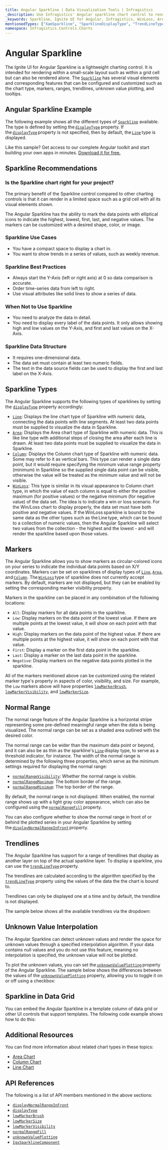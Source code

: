 ```yaml
---
title: Angular Sparkline | Data Visualization Tools | Infragistics
_description: Use Infragistics' Angular sparkline chart control to render in a small scale layout such as a grid cell or stand alone. Learn about the Ignite UI for Angular sparkline chart configurable elements!
_keywords: Sparkline, Ignite UI for Angular, Infragistics, WinLoss, Area, Column
mentionedTypes: ["XamSparkline", "SparklineDisplayType", "TrendLineType"]
namespace: Infragistics.Controls.Charts
---
```


# Angular Sparkline

The Ignite UI for Angular Sparkline is a lightweight charting control. It is intended for rendering within a small-scale layout such as within a grid cell but can also be rendered alone. The [`Sparkline`]({environment:dvApiBaseUrl}/products/ignite-ui-angular/api/docs/typescript/latest/classes/sparkline.html) has several visual elements and corresponding features that can be configured and customized such as the chart type, markers, ranges, trendlines, unknown value plotting, and tooltips.

## Angular Sparkline Example

The following example shows all the different types of [`Sparkline`]({environment:dvApiBaseUrl}/products/ignite-ui-angular/api/docs/typescript/latest/classes/sparkline.html) available. The type is defined by setting the [`displayType`]({environment:dvApiBaseUrl}/products/ignite-ui-angular/api/docs/typescript/latest/classes/igxsparklinecomponent.html#displaytype) property. If the [`displayType`]({environment:dvApiBaseUrl}/products/ignite-ui-angular/api/docs/typescript/latest/classes/igxsparklinecomponent.html#displaytype) property is not specified, then by default, the [`Line`]({environment:dvApiBaseUrl}/products/ignite-ui-angular/api/docs/typescript/latest/enums/sparklinedisplaytype.html#line) type is displayed.

<code-view style="height: 450px" alt="Angular Sparkline Example"
  data-demos-base-url="{environment:dvDemosBaseUrl}"
           iframe-src="{environment:dvDemosBaseUrl}/charts/sparkline-display-types"
                                        github-src="charts/sparkline/display-types">
</code-view>


<div class="divider--half"></div>

Like this sample? Get access to our complete Angular toolkit and start building your own apps in minutes. <a href="{environment:infragisticsBaseUrl}/products/ignite-ui-angular/download">Download it for free.</a>

## Sparkline Recommendations

### Is the Sparkline chart right for your project?

The primary benefit of the Sparkline control compared to other charting controls is that it can render in a limited space such as a grid cell with all its visual elements shown.

The Angular Sparkline has the ability to mark the data points with elliptical icons to indicate the highest, lowest, first, last, and negative values. The markers can be customized with a desired shape, color, or image.

### Sparkline Use Cases

*   You have a compact space to display a chart in.
*   You want to show trends in a series of values, such as weekly revenue.

### Sparkline Best Practices

*   Always start the Y-Axis (left or right axis) at 0 so data comparison is accurate.
*   Order time-series data from left to right.
*   Use visual attributes like solid lines to show a series of data.

### When Not to Use Sparkline

*   You need to analyze the data in detail.
*   You need to display every label of the data points. It only allows showing high and low values on the Y-Axis, and first and last values on the X-Axis.

### Sparkline Data Structure

*   It requires one-dimensional data.
*   The data set must contain at least two numeric fields.
*   The text in the data source fields can be used to display the first and last label on the X-Axis.

## Sparkline Types

The Angular Sparkline supports the following types of sparklines by setting the [`displayType`]({environment:dvApiBaseUrl}/products/ignite-ui-angular/api/docs/typescript/latest/classes/igxsparklinecomponent.html#displaytype) property accordingly:

*   [`Line`]({environment:dvApiBaseUrl}/products/ignite-ui-angular/api/docs/typescript/latest/enums/sparklinedisplaytype.html#line):  Displays the line chart type of Sparkline with numeric data, connecting the data points with line segments. At least two data points must be supplied to visualize the data in Sparkline.
*   [`Area`]({environment:dvApiBaseUrl}/products/ignite-ui-angular/api/docs/typescript/latest/enums/sparklinedisplaytype.html#area): Displays the Area chart type of Sparkline with numeric data. This is like line type with additional steps of closing the area after each line is drawn. At least two data points must be supplied to visualize the data in Sparkline.
*   [`Column`]({environment:dvApiBaseUrl}/products/ignite-ui-angular/api/docs/typescript/latest/enums/sparklinedisplaytype.html#column): Displays the Column chart type of Sparkline with numeric data. Some may refer to it as vertical bars. This type can render a single data point, but it would require specifying the minimum value range property (minimum) in Sparkline so the supplied single data point can be visible, otherwise the value will be treated as the minimum value and will not be visible.
*   [`WinLoss`]({environment:dvApiBaseUrl}/products/ignite-ui-angular/api/docs/typescript/latest/enums/sparklinedisplaytype.html#winloss): This type is similar in its visual appearance to Column chart type, in which the value of each column is equal to either the positive maximum (for positive values) or the negative minimum (for negative value) of the data set. The idea is to indicate a win or loss scenario. For the Win/Loss chart to display properly, the data set must have both positive and negative values. If the WinLoss sparkline is bound to the same data as the other types such as the Line type, which can be bound to a collection of numeric values, then the Angular Sparkline will select two values from the collection - the highest and the lowest - and will render the sparkline based upon those values.

<code-view style="height: 450px" alt="Angular Sparkline Example"
  data-demos-base-url="{environment:dvDemosBaseUrl}"
           iframe-src="{environment:dvDemosBaseUrl}/charts/sparkline-display-types"
                                        github-src="charts/sparkline/display-types">
</code-view>


<div class="divider--half"></div>

## Markers

The Angular Sparkline allows you to show markers as circular-colored icons on your series to indicate the individual data points based on X/Y coordinates. Markers can be set on sparklines of display types of [`Line`]({environment:dvApiBaseUrl}/products/ignite-ui-angular/api/docs/typescript/latest/enums/sparklinedisplaytype.html#line), [`Area`]({environment:dvApiBaseUrl}/products/ignite-ui-angular/api/docs/typescript/latest/enums/sparklinedisplaytype.html#area), and [`Column`]({environment:dvApiBaseUrl}/products/ignite-ui-angular/api/docs/typescript/latest/enums/sparklinedisplaytype.html#column). The [`WinLoss`]({environment:dvApiBaseUrl}/products/ignite-ui-angular/api/docs/typescript/latest/enums/sparklinedisplaytype.html#winloss) type of sparkline does not currently accept markers. By default, markers are not displayed, but they can be enabled by setting the corresponding marker visibility property.

Markers in the sparkline can be placed in any combination of the following locations:

*   `All`: Display markers for all data points in the sparkline.
*   `Low`: Display markers on the data point of the lowest value. If there are multiple points at the lowest value, it will show on each point with that value.
*   `High`: Display markers on the data point of the highest value. If there are multiple points at the highest value, it will show on each point with that value.
*   `First`: Display a marker on the first data point in the sparkline.
*   `Last`: Display a marker on the last data point in the sparkline.
*   `Negative`: Display markers on the negative data points plotted in the sparkline.

All of the markers mentioned above can be customized using the related marker type's property in aspects of color, visibility, and size. For example, the `Low` markers above will have properties [`lowMarkerBrush`]({environment:dvApiBaseUrl}/products/ignite-ui-angular/api/docs/typescript/latest/classes/igxsparklinecomponent.html#lowmarkerbrush), [`lowMarkerVisibility`]({environment:dvApiBaseUrl}/products/ignite-ui-angular/api/docs/typescript/latest/classes/igxsparklinecomponent.html#lowmarkervisibility), and [`lowMarkerSize`]({environment:dvApiBaseUrl}/products/ignite-ui-angular/api/docs/typescript/latest/classes/igxsparklinecomponent.html#lowmarkersize).

<code-view style="height: 300px" alt="Angular sparkline markers"
  data-demos-base-url="{environment:dvDemosBaseUrl}"
           iframe-src="{environment:dvDemosBaseUrl}/charts/sparkline-markers"
                                        github-src="charts/sparkline/markers">
</code-view>


<div class="divider--half"></div>

## Normal Range

The normal range feature of the Angular Sparkline is a horizontal stripe representing some pre-defined meaningful range when the data is being visualized. The normal range can be set as a shaded area outlined with the desired color.

The normal range can be wider than the maximum data point or beyond, and it can also be as thin as the sparkline's [`Line`]({environment:dvApiBaseUrl}/products/ignite-ui-angular/api/docs/typescript/latest/enums/sparklinedisplaytype.html#line) display type, to serve as a threshold indicator, for instance. The width of the normal range is determined by the following three properties, which serve as the minimum settings required for displaying the normal range:

*   [`normalRangeVisibility`]({environment:dvApiBaseUrl}/products/ignite-ui-angular/api/docs/typescript/latest/classes/igxsparklinecomponent.html#normalrangevisibility): Whether the normal range is visible.
*   [`normalRangeMaximum`]({environment:dvApiBaseUrl}/products/ignite-ui-angular/api/docs/typescript/latest/classes/igxsparklinecomponent.html#normalrangemaximum): The bottom border of the range.
*   [`normalRangeMinimum`]({environment:dvApiBaseUrl}/products/ignite-ui-angular/api/docs/typescript/latest/classes/igxsparklinecomponent.html#normalrangeminimum): The top border of the range.

By default, the normal range is not displayed. When enabled, the normal range shows up with a light gray color appearance, which can also be configured using the [`normalRangeFill`]({environment:dvApiBaseUrl}/products/ignite-ui-angular/api/docs/typescript/latest/classes/igxsparklinecomponent.html#normalrangefill) property.

You can also configure whether to show the normal range in front of or behind the plotted series in your Angular Sparkline by setting the [`displayNormalRangeInFront`]({environment:dvApiBaseUrl}/products/ignite-ui-angular/api/docs/typescript/latest/classes/igxsparklinecomponent.html#displaynormalrangeinfront) property.

<code-view style="height: 300px" alt="Angular sparkline normal range"
  data-demos-base-url="{environment:dvDemosBaseUrl}"
           iframe-src="{environment:dvDemosBaseUrl}/charts/sparkline-normal-range"
                                        github-src="charts/sparkline/normal-range">
</code-view>


<div class="divider--half"></div>

## Trendlines

The Angular Sparkline has support for a range of trendlines that display as another layer on top of the actual sparkline layer. To display a sparkline, you can use the [`trendLineType`]({environment:dvApiBaseUrl}/products/ignite-ui-angular/api/docs/typescript/latest/classes/igxsparklinecomponent.html#trendlinetype) property.

The trendlines are calculated according to the algorithm specified by the [`trendLineType`]({environment:dvApiBaseUrl}/products/ignite-ui-angular/api/docs/typescript/latest/classes/igxsparklinecomponent.html#trendlinetype) property using the values of the data the the chart is bound to.

Trendlines can only be displayed one at a time and by default, the trendline is not displayed.

The sample below shows all the available trendlines via the dropdown:

<code-view style="height: 300px" alt="Angular sparkline trendlines"
  data-demos-base-url="{environment:dvDemosBaseUrl}"
           iframe-src="{environment:dvDemosBaseUrl}/charts/sparkline-trendlines"
                                        github-src="charts/sparkline/trendlines">
</code-view>


<div class="divider--half"></div>

## Unknown Value Interpolation

The Angular Sparkline can detect unknown values and render the space for unknown values through a specified interpolation algorithm. If your data contains null values and you do not use this feature, meaning no interpolation is specified, the unknown value will not be plotted.

To plot the unknown values, you can set the [`unknownValuePlotting`]({environment:dvApiBaseUrl}/products/ignite-ui-angular/api/docs/typescript/latest/classes/igxsparklinecomponent.html#unknownvalueplotting) property of the Angular Sparkline. The sample below shows the differences between the values of the [`unknownValuePlotting`]({environment:dvApiBaseUrl}/products/ignite-ui-angular/api/docs/typescript/latest/classes/igxsparklinecomponent.html#unknownvalueplotting) property, allowing you to toggle it on or off using a checkbox:

<code-view style="height: 300px" alt="Angular sparkline unknown values"
  data-demos-base-url="{environment:dvDemosBaseUrl}"
           iframe-src="{environment:dvDemosBaseUrl}/charts/sparkline-unknown-values"
                                        github-src="charts/sparkline/unknown-values">
</code-view>


<div class="divider--half"></div>

## Sparkline in Data Grid

You can embed the Angular Sparkline in a template column of data grid or other UI controls that support templates. The following code example shows how to do this:

<code-view style="height: 600px" alt="Angular sparkline grid"
  data-demos-base-url="{environment:dvDemosBaseUrl}"
           iframe-src="{environment:dvDemosBaseUrl}/charts/sparkline-grid"
                                        github-src="charts/sparkline/grid">
</code-view>


## Additional Resources

You can find more information about related chart types in these topics:

*   [Area Chart](area-chart.md)
*   [Column Chart](column-chart.md)
*   [Line Chart](line-chart.md)

## API References

The following is a list of API members mentioned in the above sections:

*   [`displayNormalRangeInFront`]({environment:dvApiBaseUrl}/products/ignite-ui-angular/api/docs/typescript/latest/classes/igxsparklinecomponent.html#displaynormalrangeinfront)
*   [`displayType`]({environment:dvApiBaseUrl}/products/ignite-ui-angular/api/docs/typescript/latest/classes/igxsparklinecomponent.html#displaytype)
*   [`lowMarkerBrush`]({environment:dvApiBaseUrl}/products/ignite-ui-angular/api/docs/typescript/latest/classes/igxsparklinecomponent.html#lowmarkerbrush)
*   [`lowMarkerSize`]({environment:dvApiBaseUrl}/products/ignite-ui-angular/api/docs/typescript/latest/classes/igxsparklinecomponent.html#lowmarkersize)
*   [`lowMarkerVisibility`]({environment:dvApiBaseUrl}/products/ignite-ui-angular/api/docs/typescript/latest/classes/igxsparklinecomponent.html#lowmarkervisibility)
*   [`normalRangeFill`]({environment:dvApiBaseUrl}/products/ignite-ui-angular/api/docs/typescript/latest/classes/igxsparklinecomponent.html#normalrangefill)
*   [`unknownValuePlotting`]({environment:dvApiBaseUrl}/products/ignite-ui-angular/api/docs/typescript/latest/classes/igxsparklinecomponent.html#unknownvalueplotting)
*   [`IgxSparklineComponent`]({environment:dvApiBaseUrl}/products/ignite-ui-angular/api/docs/typescript/latest/classes/igxsparklinecomponent.html)
